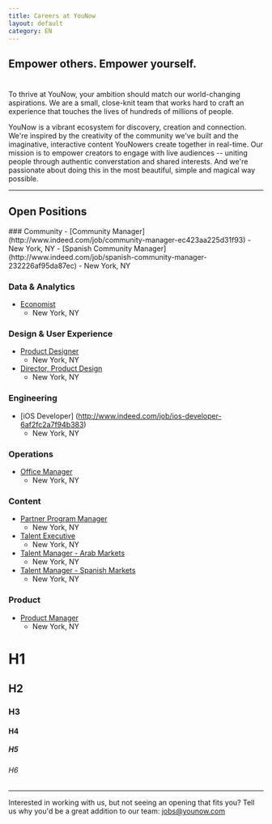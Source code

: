 ```yaml
---
title: Careers at YouNow
layout: default
category: EN
---
```

## Empower others. Empower yourself.
#

To thrive at YouNow, your ambition should match our world-changing aspirations. We are a small, close-knit team that works hard to craft an experience that touches the lives of hundreds of millions of people.

YouNow is a vibrant ecosystem for discovery, creation and connection. We're inspired by the creativity of the community we've built and the imaginative, interactive content YouNowers create together in real-time. Our mission is to empower creators to engage with live audiences -- uniting people through authentic converstation and shared interests. And we're passionate about doing this in the most beautiful, simple and magical way possible.

---

## Open Positions
<div id="jobsColumns" note="do not edit this line">
<div id="column1" note="do not edit this line">
### Community 
- [Community Manager](http://www.indeed.com/job/community-manager-ec423aa225d31f93)
 - New York, NY
- [Spanish Community Manager](http://www.indeed.com/job/spanish-community-manager-232226af95da87ec)
 - New York, NY

### Data & Analytics
- [Economist](http://www.indeed.com/job/economist-cff6159426a74d82)
  - New York, NY

### Design & User Experience
- [Product Designer](http://www.indeed.com/job/product-designer-32cc54da1dfb228a)
  - New York, NY
- [Director, Product Design](http://www.indeed.com/job/director-product-design-7d1284466b02a612)
  - New York, NY

### Engineering
- [iOS Developer] (http://www.indeed.com/job/ios-developer-6af2fc2a7f94b383)
  - New York, NY

</div note="do not edit this line">
<div id="column2" note="do not edit this line">

### Operations
- [Office Manager](http://www.indeed.com/job/office-manager-7bad5cd53afbc1ed)
  - New York, NY

### Content
- [Partner Program Manager](http://www.indeed.com/job/partner-program-manager-9dca7a0aa2cc087e)
  - New York, NY
- [Talent Executive](http://www.indeed.com/job/talent-executive-1557ed08943a837e)
  - New York, NY
- [Talent Manager - Arab Markets](http://www.indeed.com/job/talent-manager-arab-markets-46af7f95d65d25dc)
  - New York, NY
- [Talent Manager - Spanish Markets](http://www.indeed.com/job/talent-manager-spanish-markets-1df170ee252ef477)
  - New York, NY

### Product
- [Product Manager](http://www.indeed.com/job/product-manager-4869b6bc4fb4de47)
  - New York, NY

# H1
## H2
### H3
#### H4
##### H5
###### H6


</div note="do not edit this line">
</div note="do not edit this line">
    
---

Interested in working with us, but not seeing an opening that fits you? Tell us why you'd be a great addition to our team: [jobs@younow.com](jobs@younow.com)
